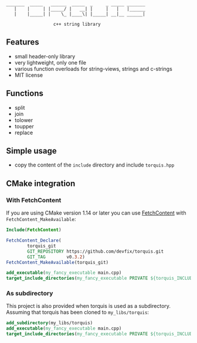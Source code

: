 [torquis.hpp]: https://github.com/devfix/torquis/blob/main/include/torquis.hpp

```
_______  _____   ______  _____  _     _ _____ _______
   |    |     | |_____/ |   __| |     |   |   |______
   |    |_____| |    \_ |____\| |_____| __|__ ______|

                  c++ string library
```

## Features
* small header-only library
* very lightweight, only one file
* various function overloads for string-views, strings and c-strings
* MIT license

## Functions
* split
* join
* tolower
* toupper
* replace

## Simple usage
* copy the content of the `include` directory and include `torquis.hpp`

## CMake integration
### With FetchContent
If you are using CMake version 1.14 or later you can use [FetchContent](https://cmake.org/cmake/help/latest/module/FetchContent.html) with `FetchContent_MakeAvailable`:
```cmake
Include(FetchContent)

FetchContent_Declare(
        torquis_git
        GIT_REPOSITORY https://github.com/devfix/torquis.git
        GIT_TAG        v0.3.2)
FetchContent_MakeAvailable(torquis_git)

add_executable(my_fancy_executable main.cpp)
target_include_directories(my_fancy_executable PRIVATE ${torquis_INCLUDE_DIRS})
```
### As subdirectory
This project is also provided when torquis is used as a subdirectory. Assuming that torquis has been cloned to `my_libs/torquis`:
```cmake
add_subdirectory(my_libs/torquis)
add_executable(my_fancy_executable main.cpp)
target_include_directories(my_fancy_executable PRIVATE ${torquis_INCLUDE_DIRS})
```
